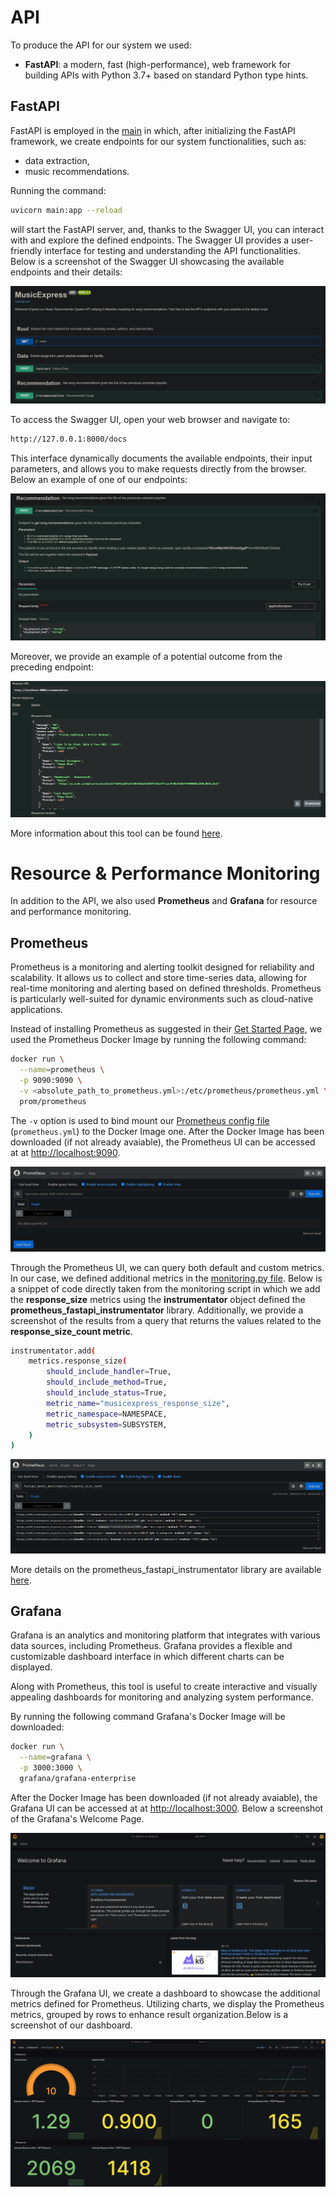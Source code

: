 # API

To produce the API for our system we used:

- **FastAPI**: a modern, fast (high-performance), web framework for building APIs with Python 3.7+ based on standard Python type hints.

## FastAPI

FastAPI is employed in the [main](main.py) in which, after initializing the FastAPI framework, we create endpoints for our system functionalities, such as:

- data extraction,
- music recommendations.

Running the command:

```bash
uvicorn main:app --reload
```

will start the FastAPI server, and, thanks to the Swagger UI, you can interact with and explore the defined endpoints. The Swagger UI provides a user-friendly interface for testing and understanding the API functionalities. Below is a screenshot of the Swagger UI showcasing the available endpoints and their details:

![plot](/figures/fastapi_swagger.png?raw=true)

To access the Swagger UI, open your web browser and navigate to:

```bash
http://127.0.0.1:8000/docs
```

This interface dynamically documents the available endpoints, their input parameters, and allows you to make requests directly from the browser. Below an example of one of our endpoints:

![plot](/figures/fastapi_swagger_example.png?raw=true)

Moreover, we provide an example of a potential outcome from the preceding endpoint:

![plot](/figures/fastapi_swagger_result_example.png?raw=true)

More information about this tool can be found [here](https://fastapi.tiangolo.com/).

# Resource & Performance Monitoring

In addition to the API, we also used **Prometheus** and **Grafana** for resource and performance monitoring.

## Prometheus

Prometheus is a monitoring and alerting toolkit designed for reliability and scalability. It allows us to collect and store time-series data, allowing for real-time monitoring and alerting based on defined thresholds. Prometheus is particularly well-suited for dynamic environments such as cloud-native applications.

Instead of installing Prometheus as suggested in their [Get Started Page](https://prometheus.io/docs/prometheus/latest/getting_started/), we used the Prometheus Docker Image by running the following command:

```bash
docker run \
  --name=prometheus \
  -p 9090:9090 \
  -v <absolute_path_to_prometheus.yml>:/etc/prometheus/prometheus.yml \
  prom/prometheus
```

The `-v` option is used to bind mount our [Prometheus config file](../../prometheus.yml) (`prometheus.yml`) to the Docker Image one.
After the Docker Image has been downloaded (if not already avaiable), the Prometheus UI can be accessed at at <http://localhost:9090>.

![plot](/figures/prometheus_ui_example.png?raw=true)

Through the Prometheus UI, we can query both default and custom metrics. In our case, we defined additional metrics in the [monitoring.py file](monitoring.py). Below is a snippet of code directly taken from the monitoring script in which we add the **response_size** metrics using the **instrumentator** object defined the **prometheus_fastapi_instrumentator** library. Additionally, we provide a screenshot of the results from a query that returns the values related to the **response_size_count metric**.

```bash
instrumentator.add(
    metrics.response_size(
        should_include_handler=True,
        should_include_method=True,
        should_include_status=True,
        metric_name="musicexpress_response_size",
        metric_namespace=NAMESPACE,
        metric_subsystem=SUBSYSTEM,
    )
)
```

![plot](/figures/prometheus_result_example.png?raw=true)

More details on the prometheus_fastapi_instrumentator library are available [here](https://github.com/trallnag/prometheus-fastapi-instrumentator).

## Grafana

Grafana is an analytics and monitoring platform that integrates with various data sources, including Prometheus. Grafana provides a flexible and customizable dashboard interface in which different charts can be displayed.

Along with Prometheus, this tool is useful to create interactive and visually appealing dashboards for monitoring and analyzing system performance.

By running the following command Grafana's Docker Image will be downloaded:

```bash
docker run \
  --name=grafana \
  -p 3000:3000 \
  grafana/grafana-enterprise
```

After the Docker Image has been downloaded (if not already avaiable), the Grafana UI can be accessed at at <http://localhost:3000>. Below a screenshot of the Grafana's Welcome Page.

![plot](/figures/grafana_ui_example.png?raw=true)

Through the Grafana UI, we create a dashboard to showcase the additional metrics defined for Prometheus. Utilizing charts, we display the Prometheus metrics, grouped by rows to enhance result organization.Below is a screenshot of our dashboard.

![plot](/figures/grafana_dashboard_example.png?raw=true)
